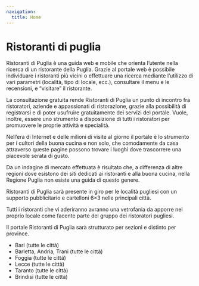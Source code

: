 ```yaml
---
navigation:
  title: Home
---
```


# Ristoranti di puglia

Ristoranti di Puglia è una guida web e mobile che orienta l’utente nella ricerca di un ristorante della Puglia. Grazie al portale web è possibile individuare i ristoranti più vicini o effettuare una ricerca mediante l’utilizzo di vari parametri (località, tipo di locale, ecc.), consultare il menu e le recensioni, e “visitare” il ristorante.

La consultazione gratuita rende Ristoranti di Puglia un punto di incontro fra ristoratori, aziende e appassionati di ristorazione, grazie alla possibilità di registrarsi e di poter usufruire gratuitamente dei servizi del portale. Vuole, inoltre, essere uno strumento a disposizione di tutti i ristoratori per promuovere le proprie attività e specialità.

Nell’era di Internet e delle milioni di visite al giorno il portale è lo strumento per i cultori della buona cucina e non solo, che comodamente da casa attraverso queste pagine possono trovare i luoghi dove trascorrere una piacevole serata di gusto.

Da un indagine di mercato effettuata è risultato che, a differenza di altre regioni dove esistono dei siti dedicati ai ristoranti e alla buona cucina, nella Regione Puglia non esiste una guida di questo genere.

Ristoranti di Puglia sarà presente in giro per le località pugliesi con un supporto pubblicitario e cartelloni 6×3 nelle principali città.

Tutti i ristoranti che vi aderiranno avranno una vetrofania da apporre nel proprio locale come facente parte del gruppo dei ristoratori pugliesi.

Il portale Ristoranti di Puglia sarà strutturato per sezioni e distinto per province.

- Bari (tutte le città)
- Barletta, Andria, Trani (tutte le città)
- Foggia (tutte le città)
- Lecce (tutte le città)
- Taranto (tutte le città)
- Brindisi (tutte le città)

